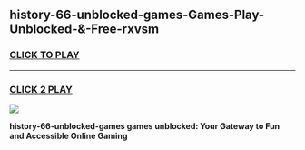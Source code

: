 
## history-66-unblocked-games-Games-Play-Unblocked-&-Free-rxvsm
<h3>
<a href="https://premium76.site?title=history-66-unblocked-games&ref=24A">CLICK TO PLAY</a></h3>
<hr>

<h3>
<a href="https://premium76.site?title=history-66-unblocked-games&ref=24A">CLICK 2 PLAY</a>
  
</h3>

<a href="https://premium76.site?title=history-66-unblocked-games&ref=24A"><img src="https://clearcache.store/games.png"></a>


**history-66-unblocked-games games unblocked: Your Gateway to Fun and Accessible Online Gaming**
